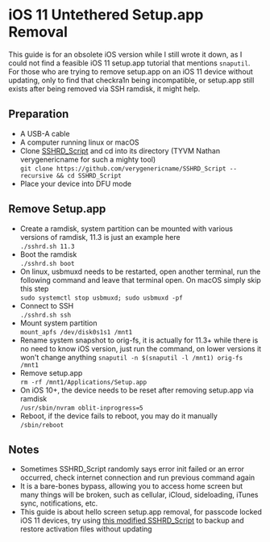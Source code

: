 # iOS 11 Untethered Setup.app Removal
This guide is for an obsolete iOS version while I still wrote it down, as I could not find a feasible iOS 11 setup.app tutorial that mentions `snaputil`. For those who are trying to remove setup.app on an iOS 11 device without updating, only to find that checkra1n being incompatible, or setup.app still exists after being removed via SSH ramdisk, it might help.
## Preparation
- A USB-A cable
- A computer running linux or macOS
- Clone [SSHRD_Script](https://github.com/verygenericname/SSHRD_Script) and cd into its directory (TYVM Nathan verygenericname for such a mighty tool)  
  `git clone https://github.com/verygenericname/SSHRD_Script --recursive && cd SSHRD_Script`
- Place your device into DFU mode
## Remove Setup.app
- Create a ramdisk, system partition can be mounted with various versions of ramdisk, 11.3 is just an example here  
  `./sshrd.sh 11.3`
- Boot the ramdisk  
  `./sshrd.sh boot`
- On linux, usbmuxd needs to be restarted, open another terminal, run the following command and leave that terminal open. On macOS simply skip this step  
  `sudo systemctl stop usbmuxd; sudo usbmuxd -pf`
- Connect to SSH  
  `./sshrd.sh ssh`
- Mount system partition  
  `mount_apfs /dev/disk0s1s1 /mnt1`
- Rename system snapshot to orig-fs, it is actually for 11.3+ while there is no need to know iOS version, just run the command, on lower versions it won't change anything
  `snaputil -n $(snaputil -l /mnt1) orig-fs /mnt1`
- Remove setup.app  
  `rm -rf /mnt1/Applications/Setup.app`
- On iOS 10+, the device needs to be reset after removing setup.app via ramdisk  
  `/usr/sbin/nvram oblit-inprogress=5`
- Reboot, if the device fails to reboot, you may do it manually  
  `/sbin/reboot`
## Notes
- Sometimes SSHRD_Script randomly says error init failed or an error occurred, check internet connection and run previous command again
- It is a bare-bones bypass, allowing you to access home screen but many things will be broken, such as cellular, iCloud, sideloading, iTunes sync, notifications, etc.
- This guide is about hello screen setup.app removal, for passcode locked iOS 11 devices, try using [this modified SSHRD_Script](https://github.com/iPh0ne4s/SSHRD_Script) to backup and restore activation files without updating
